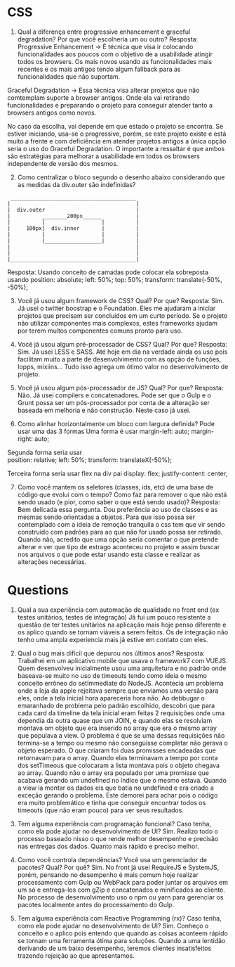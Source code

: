 
# CSS
1. Qual a diferença entre progressive enhancement e graceful degradation? Por que você escolheria um ou outro?
Resposta:
Progressive Enhancement -> É técnica que visa ir colocando funcionalidades aos poucos com o objetivo de a usabilidade atingir todos os browsers. Os mais novos usando as funcionalidades mais recentes e os mais antigos tendo algum fallback para as funcionalidades que não suportam.

Graceful Degradation -> Essa técnica visa alterar projetos que não comtemplam suporte a browser antigos. Onde ela vai retirando funcionalidades e preparando o projeto para conseguir atender tanto a browsers antigos como novos.

No caso da escolha, vai depende em que estado o projeto se encontra. Se estiver iniciando, usa-se o progressive, porém, se este projeto existe e está muito a frente e com deficiência em atender projetos antigos a única opção seria o uso do Graceful Degradation.
O importante a ressaltar é que ambos são estratégias para melhorar a usabilidade em todos os browsers independente de versão dos mesmos.


2. Como centralizar o bloco segundo o desenho abaixo considerando que as medidas da div.outer são indefinidas?
```
 ________________________________________
|                                        |
|  div.outer                             |
|          ________200px______           |
|          |                  |          |
|     100px|  div.inner       |          |
|          |                  |          |
|          |__________________|          |
|                                        |
|                                        |
|________________________________________|
```
Resposta:
Usando conceito de camadas pode colocar ela sobreposta usando 
    position: absolute;
    left: 50%;
    top: 50%;
    transform: translate(-50%, -50%);

3. Você já usou algum framework de CSS? Qual? Por que?
Resposta:
Sim. Já usei o twitter boostrap e o Foundation. 
Eles me ajudaram a iniciar projetos que precisam ser concluídos em um curto período. Se o projeto não utilizar componentes mais complexos, estes frameworks ajudam por terem muitos componentes comuns pronto para uso.

4. Você já usou algum pré-processador de CSS? Qual? Por que?
Resposta:
Sim. Já usei LESS e SASS.
Até hoje em dia na verdade ainda os uso pois facilitam muito a parte de desenvolvimento com as opção de funções, lopps, mixiins...
Tudo isso agrega um ótimo valor no desenvolvimento de projeto.

5. Você já usou algum pós-processador de JS? Qual? Por que?
Resposta:
Não. Já usei compilers e concatenadores.
Pode ser que o Gulp e o Grunt possa ser um pós-processador por conta de a alteração ser baseada em melhoria e não construção. Neste caso já usei. 

6. Como alinhar horizontalmente um bloco com largura definida?
Pode usar uma das 3 formas
Uma forma é usar
    margin-left: auto; 
    margin-right: auto;

Segunda forma seria usar  
    position: relative;
    left: 50%;
    transform: translateX(-50%);

Terceira forma seria usar flex na div pai
    display: flex;
    justify-content: center;


7. Como você mantem os seletores (classes, ids, etc) de uma base de código que evolui com o tempo? Como faz para remover o que não está sendo usado (e pior, como saber o que está sendo usado)?
Resposta:
Bem delicada essa pergunta. Dou preferência ao uso de classes e as mesmas sendo orientadas a objetos.
Para que isso possa ser contemplado com a ideia de remoção tranquila o css tem que vir sendo construído com padrões para ao que não for usado possa ser retirado.
Quando não, acredito que uma opção seria comentar o que pretende alterar e ver que tipo de estrago aconteceu no projeto e assim buscar nos arquivos o que pode estar usando esta classe e realizar as alterações necessárias.

# Questions
1. Qual a sua experiência com automação de qualidade no front end (ex testes unitários, testes de integração)
Já fui um pouco resistente a questão de ter testes unitários na aplicação mais hoje penso diferente e os aplico quando se tornam viáveis a serem feitos. Os de integração não tenho uma ampla experiencia mais já estive em contato com eles.

1. Qual o bug mais difícil que depurou nos últimos anos?
Resposta:
Trabalhei em um aplicativo mobile que usava o framework7 com VUEJS. Quem desenvolveu inicialmente usou uma arquitetura e no padrão onde baseava-se muito no uso de timeouts tendo como ideia o mesmo conceito errôneo do setImmediate do NodeJS.
Acontecia um problema onde a loja da apple rejeitava sempre que enviamos uma versão para eles, onde a tela inicial hora apareceria hora não.
Ao debbugar o emaranhado de problema pelo padrão escolhido, descobri que para cada card da timeline da tela inicial eram feitas 2 requisições onde uma dependia da outra quase que um JOIN, e quando elas se resolviam montava om objeto que era inserido no array que era o mesmo array que populava a view.
O problema é que se uma dessas requisições não termina-se a tempo ou mesmo não conseguisse completar não gerava o objeto esperado.
O que criaram foi duas promisses encadeadas que retornavam para o array. Quando elas terminavam a tempo por conta dos setTimeous que colocaram a lista montava pois o objeto chegava ao array. Quando não o array era populado por uma promisse que acabava gerando um undefined no índice que o mesmo estava. Quando a view ia montar os dados eis que batia no undefined e era criado a exceção gerando o problema.
Este demorei para achar pois o código era muito problemático e tinha que conseguir encontrar todos os timeouts (que não eram pouco) para ver seus resultados.

1. Tem alguma experiência com programação funcional? Caso tenha, como ela pode ajudar no desenvolvimento de UI?
Sim. Realizo todo o processo baseado nisso o que rende melhor desempenho e precisão nas entregas dos dados.
Quanto mais rápido e preciso melhor.

1. Como você controla dependências? Você usa um gerenciador de pacotes? Qual? Por quê?
Sim. No front já usei RequireJS e SystemJS, porém, pensando no desempenho é mais comum hoje realizar processamento com Gulp ou WebPack para poder juntar os arquivos em um só e entrega-los com gZip e concatenados e minificados ao cliente.
No processo de desenvolvimento uso o npm ou yarn para gerenciar os pacotes localmente antes do processamento do Gulp.

1. Tem alguma experiência com Reactive Programming (rx)? Caso tenha, como ela pode ajudar no desenvolvimento de UI?
Sim. Conheço o conceito e o aplico pois entendo que quando as coisas aconteem rápido se tornam uma ferramenta ótima para soluções. Quando a uma lentidão derivando de um baixo desempenho, teremos clientes insatisfeitos trazendo rejeição ao que apresentamos.